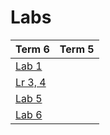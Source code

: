 # Labs
|Term 6                         |Term 5                         |
|-------------------------------|-----------------------------|
|[Lab 1](https://replit.com/@BiizaStud/ClassicIntelligentEvaluations)||
|[Lr 3, 4](https://colab.research.google.com/drive/1G-Xjb0A2duTl_mxPgCI3r1zk7uTIt4Iq?usp=sharing#scrollTo=gGl82U9KIBuR)||
|[Lab 5](https://colab.research.google.com/drive/1lcCzmHjjmewgcU1jyo5qJQEspSL9qLmL#scrollTo=iYqVksZSJHbf)||
[Lab 6](https://colab.research.google.com/drive/1DbwQ9Ym1mkU3RGSUZME8Ptni3UJ3U8Qw#scrollTo=jKVL4UmX6sAe)||
